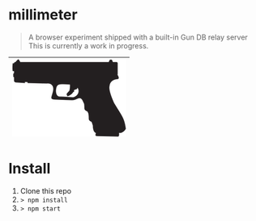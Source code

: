 # millimeter
> A browser experiment shipped with a built-in Gun DB relay server
This is currently a work in progress.

| ![millimeter](https://raw.githubusercontent.com/draeder/millimeter/main/glock.png) |
| :--: |
# Install
1. Clone this repo
2. `> npm install`
3. `> npm start`
